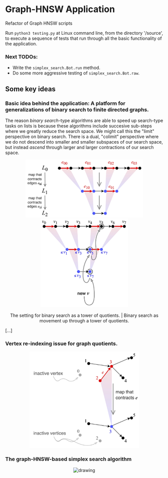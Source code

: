 # Graph-HNSW Application
Refactor of Graph HNSW scripts

Run ```python3 testing.py``` at Linux command line, from the directory '/source', to execute a sequence of tests that run through all the basic functionality of the application.

### Next TODOs:

- Write the `simplex_search.Bot.run` method.
- Do some more aggressive testing of `simplex_search.Bot.raw`.

## Some key ideas
### Basic idea behind the application: A platform for generalizations of binary search to finite directed graphs.
The reason *binary search*-type algorithms are able to speed up search-type tasks on lists is because these algorithms include succesive sub-steps where we greatly reduce the search space. We might call this the "limit" perspective on binary search. There is a dual, "colimit" perspective where we do not descend into smaller and smaller subspaces of our search space, but instead *ascend* through larger and larger contractions of our search space.
<p align="center">
  <img src="https://github.com/TYLERSFOSTER/Graph-HNSW/blob/main/documentation/material/quotient_binary_search_01.jpg" alt="drawing" width="375"/>
  <img src="https://github.com/TYLERSFOSTER/Graph-HNSW/blob/main/documentation/material/quotient_binary_search_02.jpg" alt="drawing" width="280"/>
</p>
<p align="center">
  The setting for binary search as a tower of quotients. | Binary search as movement up through a tower of quotients.
</p>

[...]

### Vertex re-indexing issue for graph quotients.
<p align="center">
<img src="https://github.com/TYLERSFOSTER/Graph-HNSW/blob/main/documentation/material/inactive_vertices.jpg" alt="drawing" width="350"/>
</p>

### The graph-HNSW-based simplex search algorithm
<p align="center">
<img src="https://github.com/TYLERSFOSTER/Graph-HNSW/blob/main/documentation/material/search_order.jpg" alt="drawing" width="500"/>
</p>
